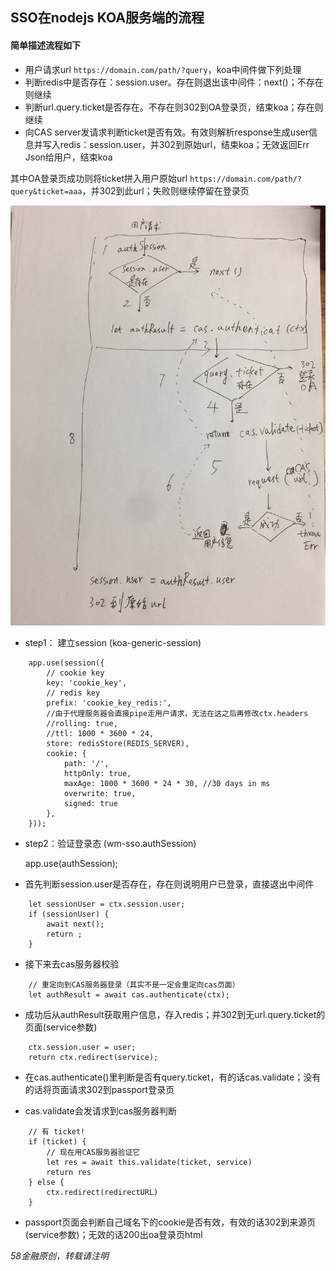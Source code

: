 ## SSO在nodejs KOA服务端的流程

#### 简单描述流程如下

- 用户请求url `https://domain.com/path/?query`，koa中间件做下列处理
- 判断redis中是否存在：session.user。存在则退出该中间件：next()；不存在则继续
- 判断url.query.ticket是否存在。不存在则302到OA登录页，结束koa；存在则继续
- 向CAS server发请求判断ticket是否有效。有效则解析response生成user信息并写入redis：session.user，并302到原始url，结束koa；无效返回Err Json给用户，结束koa

其中OA登录页成功则将ticket拼入用户原始url `https://domain.com/path/?query&ticket=aaa`，并302到此url；失败则继续停留在登录页



![](https://github.com/jiajianrong/MarkdownPhotos/blob/master/sso/sso.jpg?raw=true)


- step1： 建立session (koa-generic-session)
```
    app.use(session({
        // cookie key
        key: 'cookie_key',
        // redis key
        prefix: 'cookie_key_redis:',
        //由于代理服务器会直接pipe走用户请求，无法在这之后再修改ctx.headers
        //rolling: true,
        //ttl: 1000 * 3600 * 24,
        store: redisStore(REDIS_SERVER),
        cookie: {
            path: '/',
            httpOnly: true,
            maxAge: 1000 * 3600 * 24 * 30, //30 days in ms
            overwrite: true,
            signed: true
        },
    }));
```
 

- step2：验证登录态 (wm-sso.authSession)

    app.use(authSession);


- 首先判断session.user是否存在，存在则说明用户已登录，直接退出中间件
```
    let sessionUser = ctx.session.user;
    if (sessionUser) {
        await next();
        return ;
    }
```

- 接下来去cas服务器校验
```
    // 重定向到CAS服务器登录（其实不是一定会重定向cas页面）
    let authResult = await cas.authenticate(ctx);
```

- 成功后从authResult获取用户信息，存入redis；并302到无url.query.ticket的页面(service参数)
```
    ctx.session.user = user;
    return ctx.redirect(service);
```
 
- 在cas.authenticate()里判断是否有query.ticket，有的话cas.validate；没有的话将页面请求302到passport登录页


- cas.validate会发请求到cas服务器判断
```
    // 有 ticket!
    if (ticket) {
        // 现在用CAS服务器验证它
        let res = await this.validate(ticket, service)
        return res
    } else {
        ctx.redirect(redirectURL)
    }
```

- passport页面会判断自己域名下的cookie是否有效，有效的话302到来源页(service参数)；无效的话200出oa登录页html




*58金融原创，转载请注明*